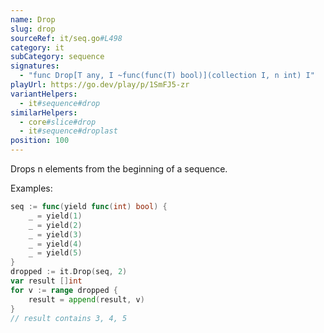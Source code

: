 ```yaml
---
name: Drop
slug: drop
sourceRef: it/seq.go#L498
category: it
subCategory: sequence
signatures:
  - "func Drop[T any, I ~func(func(T) bool)](collection I, n int) I"
playUrl: https://go.dev/play/p/1SmFJ5-zr
variantHelpers:
  - it#sequence#drop
similarHelpers:
  - core#slice#drop
  - it#sequence#droplast
position: 100
---
```


Drops n elements from the beginning of a sequence.

Examples:

```go
seq := func(yield func(int) bool) {
    _ = yield(1)
    _ = yield(2)
    _ = yield(3)
    _ = yield(4)
    _ = yield(5)
}
dropped := it.Drop(seq, 2)
var result []int
for v := range dropped {
    result = append(result, v)
}
// result contains 3, 4, 5
```